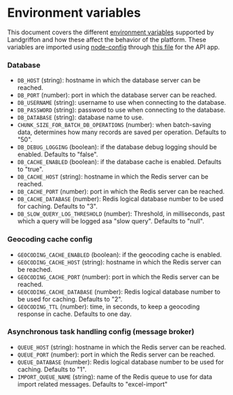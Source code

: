 # Environment variables

This document covers the different [environment
variables](https://en.wikipedia.org/wiki/Environment_variable) supported by
Landgriffon and how these affect the behavior of the platform. These variables
are imported using [node-config](https://www.npmjs.com/package/config) through
[this file](https://github.com/Vizzuality/landgriffon/blob/044ea856536a868e68b786d841f6b73f1859d28b/api/config/custom-environment-variables.json)
for the API app.

### Database

* `DB_HOST` (string): hostname in which the database server can be reached.
* `DB_PORT` (number): port in which the database server can be reached.
* `DB_USERNAME` (string): username to use when connecting to the database.
* `DB_PASSWORD` (string): password to use when connecting to the database.
* `DB_DATABASE` (string): database name to use.
* `CHUNK_SIZE_FOR_BATCH_DB_OPERATIONS` (number): when batch-saving data, determines how many records are saved per operation. Defaults to "50".
* `DB_DEBUG_LOGGING` (boolean): if the database debug logging should be enabled. Defaults to "false".
* `DB_CACHE_ENABLED` (boolean): if the database cache is enabled. Defaults to "true".
* `DB_CACHE_HOST` (string): hostname in which the Redis server can be reached.
* `DB_CACHE_PORT` (number): port in which the Redis server can be reached.
* `DB_CACHE_DATABASE` (number): Redis logical database number to be used for caching. Defaults to "3".
* `DB_SLOW_QUERY_LOG_THRESHOLD` (number): Threshold, in milliseconds, past which a query will be logged asa "slow query". Defaults to "null".


### Geocoding cache config

* `GEOCODING_CACHE_ENABLED` (boolean): if the geocoding cache is enabled.
* `GEOCODING_CACHE_HOST` (string): hostname in which the Redis server can be reached.
* `GEOCODING_CACHE_PORT` (number): port in which the Redis server can be reached.
* `GEOCODING_CACHE_DATABASE` (number): Redis logical database number to be used for caching. Defaults to "2".
* `GEOCODING_TTL` (number): time, in seconds, to keep a geocoding response in cache. Defaults to one day. 


### Asynchronous task handling config (message broker)

* `QUEUE_HOST` (string): hostname in which the Redis server can be reached.
* `QUEUE_PORT` (number): port in which the Redis server can be reached.
* `QUEUE_DATABASE` (number): Redis logical database number to be used for caching. Defaults to "1".
* `IMPORT_QUEUE_NAME` (string): name of the Redis queue to use for data import related messages. Defaults to "excel-import"
